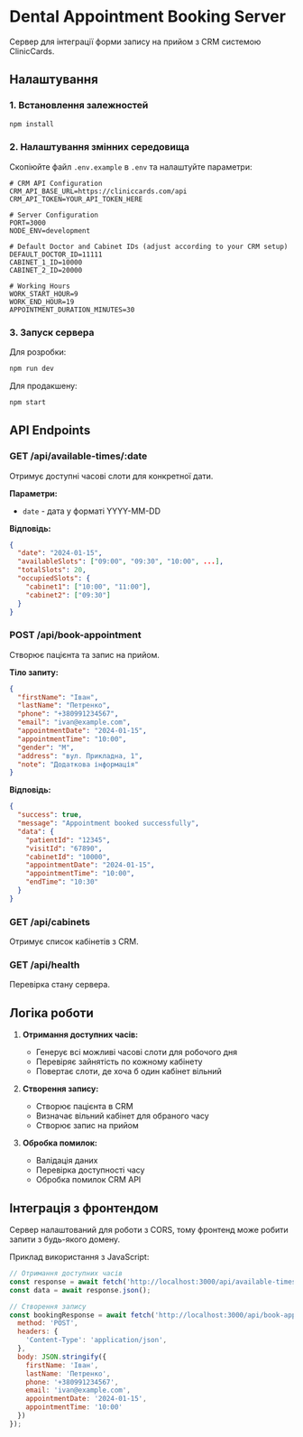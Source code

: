 # Dental Appointment Booking Server

Сервер для інтеграції форми запису на прийом з CRM системою ClinicCards.

## Налаштування

### 1. Встановлення залежностей

```bash
npm install
```

### 2. Налаштування змінних середовища

Скопіюйте файл `.env.example` в `.env` та налаштуйте параметри:

```env
# CRM API Configuration
CRM_API_BASE_URL=https://cliniccards.com/api
CRM_API_TOKEN=YOUR_API_TOKEN_HERE

# Server Configuration
PORT=3000
NODE_ENV=development

# Default Doctor and Cabinet IDs (adjust according to your CRM setup)
DEFAULT_DOCTOR_ID=11111
CABINET_1_ID=10000
CABINET_2_ID=20000

# Working Hours
WORK_START_HOUR=9
WORK_END_HOUR=19
APPOINTMENT_DURATION_MINUTES=30
```

### 3. Запуск сервера

Для розробки:
```bash
npm run dev
```

Для продакшену:
```bash
npm start
```

## API Endpoints

### GET /api/available-times/:date
Отримує доступні часові слоти для конкретної дати.

**Параметри:**
- `date` - дата у форматі YYYY-MM-DD

**Відповідь:**
```json
{
  "date": "2024-01-15",
  "availableSlots": ["09:00", "09:30", "10:00", ...],
  "totalSlots": 20,
  "occupiedSlots": {
    "cabinet1": ["10:00", "11:00"],
    "cabinet2": ["09:30"]
  }
}
```

### POST /api/book-appointment
Створює пацієнта та запис на прийом.

**Тіло запиту:**
```json
{
  "firstName": "Іван",
  "lastName": "Петренко",
  "phone": "+380991234567",
  "email": "ivan@example.com",
  "appointmentDate": "2024-01-15",
  "appointmentTime": "10:00",
  "gender": "M",
  "address": "вул. Прикладна, 1",
  "note": "Додаткова інформація"
}
```

**Відповідь:**
```json
{
  "success": true,
  "message": "Appointment booked successfully",
  "data": {
    "patientId": "12345",
    "visitId": "67890",
    "cabinetId": "10000",
    "appointmentDate": "2024-01-15",
    "appointmentTime": "10:00",
    "endTime": "10:30"
  }
}
```

### GET /api/cabinets
Отримує список кабінетів з CRM.

### GET /api/health
Перевірка стану сервера.

## Логіка роботи

1. **Отримання доступних часів:**
   - Генерує всі можливі часові слоти для робочого дня
   - Перевіряє зайнятість по кожному кабінету
   - Повертає слоти, де хоча б один кабінет вільний

2. **Створення запису:**
   - Створює пацієнта в CRM
   - Визначає вільний кабінет для обраного часу
   - Створює запис на прийом

3. **Обробка помилок:**
   - Валідація даних
   - Перевірка доступності часу
   - Обробка помилок CRM API

## Інтеграція з фронтендом

Сервер налаштований для роботи з CORS, тому фронтенд може робити запити з будь-якого домену.

Приклад використання з JavaScript:

```javascript
// Отримання доступних часів
const response = await fetch('http://localhost:3000/api/available-times/2024-01-15');
const data = await response.json();

// Створення запису
const bookingResponse = await fetch('http://localhost:3000/api/book-appointment', {
  method: 'POST',
  headers: {
    'Content-Type': 'application/json',
  },
  body: JSON.stringify({
    firstName: 'Іван',
    lastName: 'Петренко',
    phone: '+380991234567',
    email: 'ivan@example.com',
    appointmentDate: '2024-01-15',
    appointmentTime: '10:00'
  })
});
```
